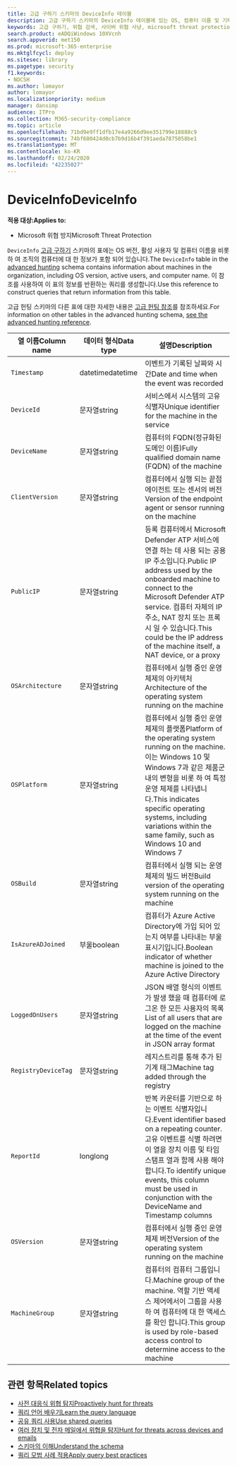 ```yaml
---
title: 고급 구하기 스키마의 DeviceInfo 테이블
description: 고급 구하기 스키마의 DeviceInfo 테이블에 있는 OS, 컴퓨터 이름 및 기타 컴퓨터 정보에 대해 자세히 알아봅니다.
keywords: 고급 구하기, 위협 검색, 사이버 위협 사냥, microsoft threat protection, microsoft 365, mtp, m365, search, query, 원격 분석, 스키마 참조, kusto, table, column, data type, DeviceInfo, device, machine, OS, 플랫폼 , 사용자
search.product: eADQiWindows 10XVcnh
search.appverid: met150
ms.prod: microsoft-365-enterprise
ms.mktglfcycl: deploy
ms.sitesec: library
ms.pagetype: security
f1.keywords:
- NOCSH
ms.author: lomayor
author: lomayor
ms.localizationpriority: medium
manager: dansimp
audience: ITPro
ms.collection: M365-security-compliance
ms.topic: article
ms.openlocfilehash: 71bd9e9ff1dfb17e4a9266d9ee351799e18888c9
ms.sourcegitcommit: 74bf600424d0cb7b9d16b4f391aeda7875058be1
ms.translationtype: MT
ms.contentlocale: ko-KR
ms.lasthandoff: 02/24/2020
ms.locfileid: "42235027"
---
```

# <a name="deviceinfo"></a><span data-ttu-id="bc91b-104">DeviceInfo</span><span class="sxs-lookup"><span data-stu-id="bc91b-104">DeviceInfo</span></span>

<span data-ttu-id="bc91b-105">**적용 대상:**</span><span class="sxs-lookup"><span data-stu-id="bc91b-105">**Applies to:**</span></span>
- <span data-ttu-id="bc91b-106">Microsoft 위협 방지</span><span class="sxs-lookup"><span data-stu-id="bc91b-106">Microsoft Threat Protection</span></span>



<span data-ttu-id="bc91b-107">`DeviceInfo` [고급 구하기](advanced-hunting-overview.md) 스키마의 표에는 OS 버전, 활성 사용자 및 컴퓨터 이름을 비롯 하 여 조직의 컴퓨터에 대 한 정보가 포함 되어 있습니다.</span><span class="sxs-lookup"><span data-stu-id="bc91b-107">The `DeviceInfo` table in the [advanced hunting](advanced-hunting-overview.md) schema contains information about machines in the organization, including OS version, active users, and computer name.</span></span> <span data-ttu-id="bc91b-108">이 참조를 사용하여 이 표의 정보를 반환하는 쿼리를 생성합니다.</span><span class="sxs-lookup"><span data-stu-id="bc91b-108">Use this reference to construct queries that return information from this table.</span></span>

<span data-ttu-id="bc91b-109">고급 헌팅 스키마의 다른 표에 대한 자세한 내용은 [고급 헌팅 참조](advanced-hunting-schema-tables.md)를 참조하세요.</span><span class="sxs-lookup"><span data-stu-id="bc91b-109">For information on other tables in the advanced hunting schema, [see the advanced hunting reference](advanced-hunting-schema-tables.md).</span></span>

| <span data-ttu-id="bc91b-110">열 이름</span><span class="sxs-lookup"><span data-stu-id="bc91b-110">Column name</span></span> | <span data-ttu-id="bc91b-111">데이터 형식</span><span class="sxs-lookup"><span data-stu-id="bc91b-111">Data type</span></span> | <span data-ttu-id="bc91b-112">설명</span><span class="sxs-lookup"><span data-stu-id="bc91b-112">Description</span></span> |
|-------------|-----------|-------------|
| `Timestamp` | <span data-ttu-id="bc91b-113">datetime</span><span class="sxs-lookup"><span data-stu-id="bc91b-113">datetime</span></span> | <span data-ttu-id="bc91b-114">이벤트가 기록된 날짜와 시간</span><span class="sxs-lookup"><span data-stu-id="bc91b-114">Date and time when the event was recorded</span></span> |
| `DeviceId` | <span data-ttu-id="bc91b-115">문자열</span><span class="sxs-lookup"><span data-stu-id="bc91b-115">string</span></span> | <span data-ttu-id="bc91b-116">서비스에서 시스템의 고유 식별자</span><span class="sxs-lookup"><span data-stu-id="bc91b-116">Unique identifier for the machine in the service</span></span> |
| `DeviceName` | <span data-ttu-id="bc91b-117">문자열</span><span class="sxs-lookup"><span data-stu-id="bc91b-117">string</span></span> | <span data-ttu-id="bc91b-118">컴퓨터의 FQDN(정규화된 도메인 이름)</span><span class="sxs-lookup"><span data-stu-id="bc91b-118">Fully qualified domain name (FQDN) of the machine</span></span> |
| `ClientVersion` | <span data-ttu-id="bc91b-119">문자열</span><span class="sxs-lookup"><span data-stu-id="bc91b-119">string</span></span> | <span data-ttu-id="bc91b-120">컴퓨터에서 실행 되는 끝점 에이전트 또는 센서의 버전</span><span class="sxs-lookup"><span data-stu-id="bc91b-120">Version of the endpoint agent or sensor running on the machine</span></span> |
| `PublicIP` | <span data-ttu-id="bc91b-121">문자열</span><span class="sxs-lookup"><span data-stu-id="bc91b-121">string</span></span> | <span data-ttu-id="bc91b-122">등록 컴퓨터에서 Microsoft Defender ATP 서비스에 연결 하는 데 사용 되는 공용 IP 주소입니다.</span><span class="sxs-lookup"><span data-stu-id="bc91b-122">Public IP address used by the onboarded machine to connect to the Microsoft Defender ATP service.</span></span> <span data-ttu-id="bc91b-123">컴퓨터 자체의 IP 주소, NAT 장치 또는 프록시 일 수 있습니다.</span><span class="sxs-lookup"><span data-stu-id="bc91b-123">This could be the IP address of the machine itself, a NAT device, or a proxy</span></span> |
| `OSArchitecture` | <span data-ttu-id="bc91b-124">문자열</span><span class="sxs-lookup"><span data-stu-id="bc91b-124">string</span></span> | <span data-ttu-id="bc91b-125">컴퓨터에서 실행 중인 운영 체제의 아키텍처</span><span class="sxs-lookup"><span data-stu-id="bc91b-125">Architecture of the operating system running on the machine</span></span> |
| `OSPlatform` | <span data-ttu-id="bc91b-126">문자열</span><span class="sxs-lookup"><span data-stu-id="bc91b-126">string</span></span> | <span data-ttu-id="bc91b-127">컴퓨터에서 실행 중인 운영 체제의 플랫폼</span><span class="sxs-lookup"><span data-stu-id="bc91b-127">Platform of the operating system running on the machine.</span></span> <span data-ttu-id="bc91b-128">이는 Windows 10 및 Windows 7과 같은 제품군 내의 변형을 비롯 하 여 특정 운영 체제를 나타냅니다.</span><span class="sxs-lookup"><span data-stu-id="bc91b-128">This indicates specific operating systems, including variations within the same family, such as Windows 10 and Windows 7</span></span> |
| `OSBuild` | <span data-ttu-id="bc91b-129">문자열</span><span class="sxs-lookup"><span data-stu-id="bc91b-129">string</span></span> | <span data-ttu-id="bc91b-130">컴퓨터에서 실행 되는 운영 체제의 빌드 버전</span><span class="sxs-lookup"><span data-stu-id="bc91b-130">Build version of the operating system running on the machine</span></span> |
| `IsAzureADJoined` | <span data-ttu-id="bc91b-131">부울</span><span class="sxs-lookup"><span data-stu-id="bc91b-131">boolean</span></span> | <span data-ttu-id="bc91b-132">컴퓨터가 Azure Active Directory에 가입 되어 있는지 여부를 나타내는 부울 표시기입니다.</span><span class="sxs-lookup"><span data-stu-id="bc91b-132">Boolean indicator of whether machine is joined to the Azure Active Directory</span></span> |
| `LoggedOnUsers` | <span data-ttu-id="bc91b-133">문자열</span><span class="sxs-lookup"><span data-stu-id="bc91b-133">string</span></span> | <span data-ttu-id="bc91b-134">JSON 배열 형식의 이벤트가 발생 했을 때 컴퓨터에 로그온 한 모든 사용자의 목록</span><span class="sxs-lookup"><span data-stu-id="bc91b-134">List of all users that are logged on the machine at the time of the event in JSON array format</span></span> |
| `RegistryDeviceTag` | <span data-ttu-id="bc91b-135">문자열</span><span class="sxs-lookup"><span data-stu-id="bc91b-135">string</span></span> | <span data-ttu-id="bc91b-136">레지스트리를 통해 추가 된 기계 태그</span><span class="sxs-lookup"><span data-stu-id="bc91b-136">Machine tag added through the registry</span></span> |
| `ReportId` | <span data-ttu-id="bc91b-137">long</span><span class="sxs-lookup"><span data-stu-id="bc91b-137">long</span></span> | <span data-ttu-id="bc91b-138">반복 카운터를 기반으로 하는 이벤트 식별자입니다.</span><span class="sxs-lookup"><span data-stu-id="bc91b-138">Event identifier based on a repeating counter.</span></span> <span data-ttu-id="bc91b-139">고유 이벤트를 식별 하려면이 열을 장치 이름 및 타임 스탬프 열과 함께 사용 해야 합니다.</span><span class="sxs-lookup"><span data-stu-id="bc91b-139">To identify unique events, this column must be used in conjunction with the DeviceName and Timestamp columns</span></span> |
| `OSVersion` | <span data-ttu-id="bc91b-140">문자열</span><span class="sxs-lookup"><span data-stu-id="bc91b-140">string</span></span> | <span data-ttu-id="bc91b-141">컴퓨터에서 실행 중인 운영 체제 버전</span><span class="sxs-lookup"><span data-stu-id="bc91b-141">Version of the operating system running on the machine</span></span> |
| `MachineGroup` | <span data-ttu-id="bc91b-142">문자열</span><span class="sxs-lookup"><span data-stu-id="bc91b-142">string</span></span> | <span data-ttu-id="bc91b-143">컴퓨터의 컴퓨터 그룹입니다.</span><span class="sxs-lookup"><span data-stu-id="bc91b-143">Machine group of the machine.</span></span> <span data-ttu-id="bc91b-144">역할 기반 액세스 제어에서이 그룹을 사용 하 여 컴퓨터에 대 한 액세스를 확인 합니다.</span><span class="sxs-lookup"><span data-stu-id="bc91b-144">This group is used by role-based access control to determine access to the machine</span></span> |

## <a name="related-topics"></a><span data-ttu-id="bc91b-145">관련 항목</span><span class="sxs-lookup"><span data-stu-id="bc91b-145">Related topics</span></span>
- [<span data-ttu-id="bc91b-146">사전 대응식 위협 탐지</span><span class="sxs-lookup"><span data-stu-id="bc91b-146">Proactively hunt for threats</span></span>](advanced-hunting-overview.md)
- [<span data-ttu-id="bc91b-147">쿼리 언어 배우기</span><span class="sxs-lookup"><span data-stu-id="bc91b-147">Learn the query language</span></span>](advanced-hunting-query-language.md)
- [<span data-ttu-id="bc91b-148">공유 쿼리 사용</span><span class="sxs-lookup"><span data-stu-id="bc91b-148">Use shared queries</span></span>](advanced-hunting-shared-queries.md)
- [<span data-ttu-id="bc91b-149">여러 장치 및 전자 메일에서 위협을 탐지</span><span class="sxs-lookup"><span data-stu-id="bc91b-149">Hunt for threats across devices and emails</span></span>](advanced-hunting-query-emails-devices.md)
- [<span data-ttu-id="bc91b-150">스키마의 이해</span><span class="sxs-lookup"><span data-stu-id="bc91b-150">Understand the schema</span></span>](advanced-hunting-schema-tables.md)
- [<span data-ttu-id="bc91b-151">쿼리 모범 사례 적용</span><span class="sxs-lookup"><span data-stu-id="bc91b-151">Apply query best practices</span></span>](advanced-hunting-best-practices.md)
